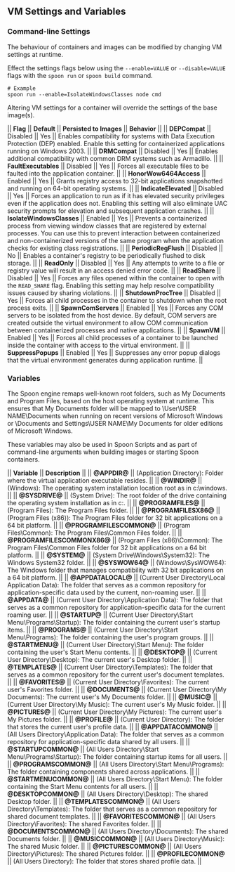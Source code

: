 ## VM Settings and Variables

### Command-line Settings

The behaviour of containers and images can be modified by changing VM settings at runtime.

Effect the settings flags below using the `--enable=VALUE` or `--disable=VALUE` flags with the `spoon run` or `spoon build` command.

    # Example
    spoon run --enable=IsolateWindowsClasses node cmd

Altering VM settings for a container will override the settings of the base image(s).

|| **Flag** || **Default** || **Persisted to Images** || **Behavior** ||
|| **DEPCompat** || Disabled || Yes || Enables compatibility for systems with Data Execution Protection (DEP) enabled. Enable this setting for containerized applications running on Windows 2003. ||
|| **DRMCompat** || Disabled || Yes || Enables additional compatibility with common DRM systems such as Armadillo. ||
|| **FaultExecutables** || Disabled || Yes || Forces all executable files to be faulted into the application container. ||
|| **HonorWow6464Access** || Enabled || Yes || Grants registry access to 32-bit applications snapshotted and running on 64-bit operating systems. ||
|| **IndicateElevated** || Disabled || Yes || Forces an application to run as if it has elevated security privileges even if the application does not. Enabling this setting will also eliminate UAC security prompts for elevation and subsequent application crashes. ||
|| **IsolateWindowsClasses** || Enabled || Yes || Prevents a containerized process from viewing window classes that are registered by external processes. You can use this to prevent interaction between containerized and non-containerized versions of the same program when the application checks for existing class registrations. ||
|| **PeriodicRegFlush** || Disabled || No || Enables a container's registry to be periodically flushed to disk storage. ||
|| **ReadOnly** || Disabled || Yes || Any attempts to write to a file or registry value will result in an access denied error code. ||
|| **ReadShare** || Disabled || Yes || Forces any files opened within the container to open with the `READ_SHARE` flag. Enabling this setting may help resolve compatibility issues caused by sharing violations. ||
|| **ShutdownProcTree** || Disabled || Yes || Forces all child processes in the container to shutdown when the root process exits. ||
|| **SpawnComServers** || Enabled || Yes || Forces any COM servers to be isolated from the host device. By default, COM servers are created outside the virtual environment to allow COM communication between containerized processes and native applications. ||
|| **SpawnVM** || Enabled || Yes || Forces all child processes of a container to be launched inside the container with access to the virtual environment. ||
|| **SuppressPopups** || Enabled || Yes || Suppresses any error popup dialogs that the virtual environment generates during application runtime. ||

### Variables

The Spoon engine remaps well-known root folders, such as My Documents and Program Files, based on the host operating system at runtime. This ensures that My Documents folder will be mapped to \User\USER NAME\Documents when running on recent versions of Microsoft Windows or \Documents and Settings\USER NAME\My Documents for older editions of Microsoft Windows.

These variables may also be used in Spoon Scripts and as part of command-line arguments when building images or starting Spoon containers.

|| **Variable** || **Description** ||
|| **@APPDIR@** ||  (Application Directory): Folder where the virtual application executable resides. ||
|| **@WINDIR@** ||  (Windows): The operating system installation location root as in c:\windows. ||
|| **@SYSDRIVE@** ||  (System Drive): The root folder of the drive containing the operating system installation as in c:\. ||
|| **@PROGRAMFILES@** ||  (Program Files): The Program Files folder. ||
|| **@PROGRAMFILESX86@** ||  (Program Files (x86)): The Program Files folder for 32 bit applications on a 64 bit platform. ||
|| **@PROGRAMFILESCOMMON@** ||  (Program Files\Common): The Program Files\Common Files folder. ||
|| **@PROGRAMFILESCOMMONX86@** ||  (Program Files (x86)\Common): The Program Files\Common Files folder for 32 bit applications on a 64 bit platform. ||
|| **@SYSTEM@** ||  (System Drive\Windows\System32): The Windows System32 folder. ||
|| **@SYSWOW64@** ||  (Windows\SysWOW64): The Windows folder that manages compatibility with 32 bit applications on a 64 bit platform. ||
|| **@APPDATALOCAL@** ||  (Current User Directory\Local Application Data): The folder that serves as a common repository for application-specific data used by the current, non-roaming user. ||
|| **@APPDATA@** ||  (Current User Directory\Application Data): The folder that serves as a common repository for application-specific data for the current roaming user. ||
|| **@STARTUP@** ||  (Current User Directory\Start Menu\Programs\Startup): The folder containing the current user's startup items. ||
|| **@PROGRAMS@** ||  (Current User Directory\Start Menu\Programs): The folder containing the user's program groups. ||
|| **@STARTMENU@** ||  (Current User Directory\Start Menu): The folder containing the user's Start Menu contents. ||
|| **@DESKTOP@** ||  (Current User Directory\Desktop): The current user's Desktop folder. ||
|| **@TEMPLATES@** ||  (Current User Directory\Templates): The folder that serves as a common repository for the current user's document templates. ||
|| **@FAVORITES@** ||  (Current User Directory\Favorites): The current user's Favorites folder. ||
|| **@DOCUMENTS@** ||  (Current User Directory\My Documents): The current user's My Documents folder. ||
|| **@MUSIC@** ||  (Current User Directory\My Music): The current user's My Music folder. ||
|| **@PICTURES@** ||  (Current User Directory\My Pictures): The current user's My Pictures folder. ||
|| **@PROFILE@** ||  (Current User Directory): The folder that stores the current user's profile data. ||
|| **@APPDATACOMMON@** ||  (All Users Directory\Application Data): The folder that serves as a common repository for application-specific data shared by all users. ||
|| **@STARTUPCOMMON@** ||  (All Users Directory\Start Menu\Programs\Startup): The folder containing startup items for all users. ||
|| **@PROGRAMSCOMMON@** ||  (All Users Directory\Start Menu\Programs): The folder containing components shared across applications. ||
|| **@STARTMENUCOMMON@** ||  (All Users Directory\Start Menu): The folder containing the Start Menu contents for all users. ||
|| **@DESKTOPCOMMON@** ||  (All Users Directory\Desktop): The shared Desktop folder. ||
|| **@TEMPLATESCOMMON@** ||  (All Users Directory\Templates): The folder that serves as a common repository for shared document templates. ||
|| **@FAVORITESCOMMON@** ||  (All Users Directory\Favorites): The shared Favorites folder. ||
|| **@DOCUMENTSCOMMON@** ||  (All Users Directory\Documents): The shared Documents folder. ||
|| **@MUSICCOMMON@** ||  (All Users Directory\Music): The shared Music folder. ||
|| **@PICTURESCOMMON@** ||  (All Users Directory\Pictures): The shared Pictures folder. ||
|| **@PROFILECOMMON@** ||  (All Users Directory): The folder that stores shared profile data. ||